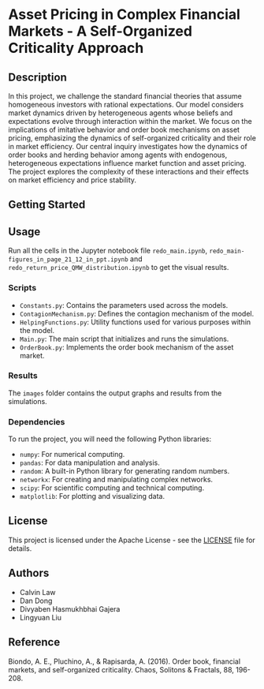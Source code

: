 # Asset Pricing in Complex Financial Markets - A Self-Organized Criticality Approach

## Description

In this project, we challenge the standard financial theories that assume homogeneous investors with rational expectations. Our model considers market dynamics driven by heterogeneous agents whose beliefs and expectations evolve through interaction within the market. We focus on the implications of imitative behavior and order book mechanisms on asset pricing, emphasizing the dynamics of self-organized criticality and their role in market efficiency. Our central inquiry investigates how the dynamics of order books and herding behavior among agents with endogenous, heterogeneous expectations influence market function and asset pricing. The project explores the complexity of these interactions and their effects on market efficiency and price stability.

## Getting Started

## Usage
Run all the cells in the Jupyter notebook file `redo_main.ipynb`, `redo_main-figures_in_page_21_12_in_ppt.ipynb` and `redo_return_price_QMW_distribution.ipynb` to get the visual results.

### Scripts

- `Constants.py`: Contains the parameters used across the models.
- `ContagionMechanism.py`: Defines the contagion mechanism of the model.
- `HelpingFunctions.py`: Utility functions used for various purposes within the model.
- `Main.py`: The main script that initializes and runs the simulations.
- `OrderBook.py`: Implements the order book mechanism of the asset market.

### Results

The `images` folder contains the output graphs and results from the simulations.

### Dependencies

To run the project, you will need the following Python libraries:

- `numpy`: For numerical computing.
- `pandas`: For data manipulation and analysis.
- `random`: A built-in Python library for generating random numbers.
- `networkx`: For creating and manipulating complex networks.
- `scipy`: For scientific computing and technical computing.
- `matplotlib`: For plotting and visualizing data.

## License
This project is licensed under the Apache License - see the [LICENSE](LICENSE) file for details.

## Authors
- Calvin Law
- Dan Dong
- Divyaben Hasmukhbhai Gajera
- Lingyuan Liu 

## Reference
Biondo, A. E., Pluchino, A., & Rapisarda, A. (2016). Order book, financial markets, and self-organized criticality. Chaos, Solitons & Fractals, 88, 196-208.



